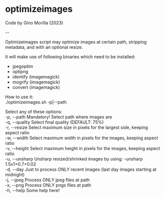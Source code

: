 # optimizeimages

Code by Gino Morilla (2023)

--

Optimizeimages script may optimize images at certain path, stripping metadata, and with an optional resize.

It will make use of following binaries which need to be installed:

- jpegoptim
- optipng
- identify (imagemagick)
- mogrify (imagemagick)
- convert (imagemagick)

How to use it:  
  ./optimizeimages.sh -p|--path <path>  

Select any of these options:  
  -p, --path    <string>        Mandatory! Select path where images are  
  -q, --quality <integer>       Select final quality (DEFAULT: 75%)  
  -r, --resize  <integer>       Select maximum size in pixels for the largest side, keeping aspect ratio  
  -w, --width   <integer>       Select maximum width in pixels for the images, keeping aspect ratio  
  -v, --height  <integer>       Select maximum height in pixels for the images, keeping aspect ratio  
  -u, --unsharp                 Unsharp resized/shrinked images by using: -unsharp 1.5x1+0.7+0.02  
  -d, --day                     Just to process ONLY recent images (last day images starting at midnight)  
  -j, --jpeg                    Process ONLY jpeg files at path  
  -x, --png                     Process ONLY pngs files at path  
  -h, --help                    Some help here!  

